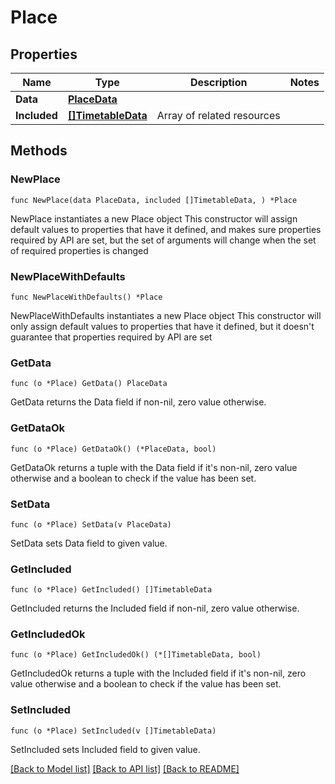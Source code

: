 # Place

## Properties

Name | Type | Description | Notes
------------ | ------------- | ------------- | -------------
**Data** | [**PlaceData**](PlaceData.md) |  | 
**Included** | [**[]TimetableData**](TimetableData.md) | Array of related resources | 

## Methods

### NewPlace

`func NewPlace(data PlaceData, included []TimetableData, ) *Place`

NewPlace instantiates a new Place object
This constructor will assign default values to properties that have it defined,
and makes sure properties required by API are set, but the set of arguments
will change when the set of required properties is changed

### NewPlaceWithDefaults

`func NewPlaceWithDefaults() *Place`

NewPlaceWithDefaults instantiates a new Place object
This constructor will only assign default values to properties that have it defined,
but it doesn't guarantee that properties required by API are set

### GetData

`func (o *Place) GetData() PlaceData`

GetData returns the Data field if non-nil, zero value otherwise.

### GetDataOk

`func (o *Place) GetDataOk() (*PlaceData, bool)`

GetDataOk returns a tuple with the Data field if it's non-nil, zero value otherwise
and a boolean to check if the value has been set.

### SetData

`func (o *Place) SetData(v PlaceData)`

SetData sets Data field to given value.


### GetIncluded

`func (o *Place) GetIncluded() []TimetableData`

GetIncluded returns the Included field if non-nil, zero value otherwise.

### GetIncludedOk

`func (o *Place) GetIncludedOk() (*[]TimetableData, bool)`

GetIncludedOk returns a tuple with the Included field if it's non-nil, zero value otherwise
and a boolean to check if the value has been set.

### SetIncluded

`func (o *Place) SetIncluded(v []TimetableData)`

SetIncluded sets Included field to given value.



[[Back to Model list]](../README.md#documentation-for-models) [[Back to API list]](../README.md#documentation-for-api-endpoints) [[Back to README]](../README.md)


